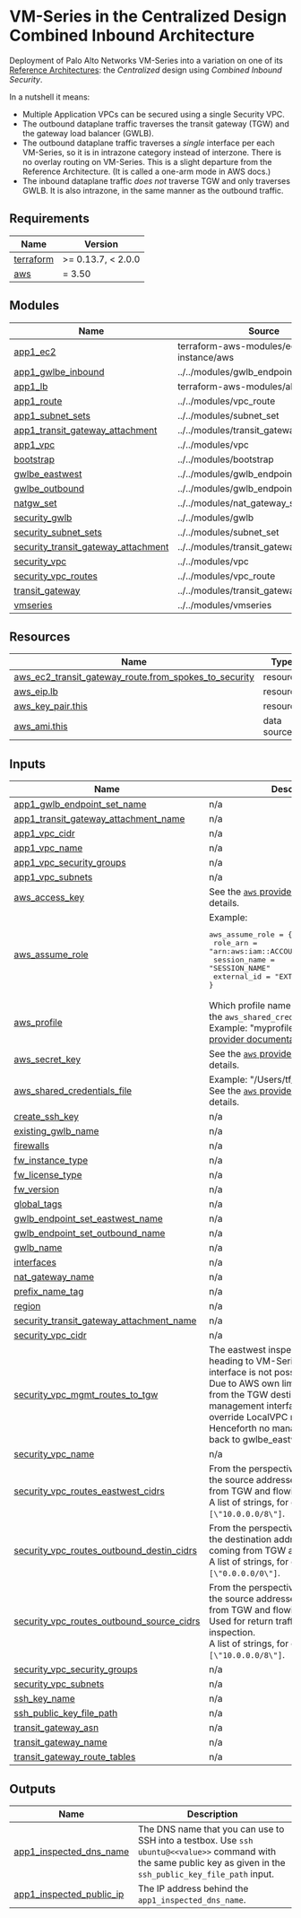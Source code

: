 # VM-Series in the Centralized Design Combined Inbound Architecture

Deployment of Palo Alto Networks VM-Series into a variation on one of its [Reference Architectures](https://pandocs.tech/fw/110p-prime): the *Centralized* design using *Combined Inbound Security*.

In a nutshell it means:

- Multiple Application VPCs can be secured using a single Security VPC.
- The outbound dataplane traffic traverses the transit gateway (TGW) and the gateway load balancer (GWLB).
- The outbound dataplane traffic traverses a _single_ interface per each VM-Series, so it is in intrazone category
  instead of interzone. There is no overlay routing on VM-Series. This is a slight departure from the Reference Architecture.
  (It is called a one-arm mode in AWS docs.)
- The inbound dataplane traffic _does not_ traverse TGW and only traverses GWLB. It is also intrazone, in the same manner
  as the outbound traffic.

<!-- BEGINNING OF PRE-COMMIT-TERRAFORM DOCS HOOK -->
## Requirements

| Name | Version |
|------|---------|
| <a name="requirement_terraform"></a> [terraform](#requirement\_terraform) | >= 0.13.7, < 2.0.0 |
| <a name="requirement_aws"></a> [aws](#requirement\_aws) | = 3.50 |

## Modules

| Name | Source | Version |
|------|--------|---------|
| <a name="module_app1_ec2"></a> [app1\_ec2](#module\_app1\_ec2) | terraform-aws-modules/ec2-instance/aws | 2.19.0 |
| <a name="module_app1_gwlbe_inbound"></a> [app1\_gwlbe\_inbound](#module\_app1\_gwlbe\_inbound) | ../../modules/gwlb_endpoint_set | n/a |
| <a name="module_app1_lb"></a> [app1\_lb](#module\_app1\_lb) | terraform-aws-modules/alb/aws | ~> 6.5 |
| <a name="module_app1_route"></a> [app1\_route](#module\_app1\_route) | ../../modules/vpc_route | n/a |
| <a name="module_app1_subnet_sets"></a> [app1\_subnet\_sets](#module\_app1\_subnet\_sets) | ../../modules/subnet_set | n/a |
| <a name="module_app1_transit_gateway_attachment"></a> [app1\_transit\_gateway\_attachment](#module\_app1\_transit\_gateway\_attachment) | ../../modules/transit_gateway_attachment | n/a |
| <a name="module_app1_vpc"></a> [app1\_vpc](#module\_app1\_vpc) | ../../modules/vpc | n/a |
| <a name="module_bootstrap"></a> [bootstrap](#module\_bootstrap) | ../../modules/bootstrap | n/a |
| <a name="module_gwlbe_eastwest"></a> [gwlbe\_eastwest](#module\_gwlbe\_eastwest) | ../../modules/gwlb_endpoint_set | n/a |
| <a name="module_gwlbe_outbound"></a> [gwlbe\_outbound](#module\_gwlbe\_outbound) | ../../modules/gwlb_endpoint_set | n/a |
| <a name="module_natgw_set"></a> [natgw\_set](#module\_natgw\_set) | ../../modules/nat_gateway_set | n/a |
| <a name="module_security_gwlb"></a> [security\_gwlb](#module\_security\_gwlb) | ../../modules/gwlb | n/a |
| <a name="module_security_subnet_sets"></a> [security\_subnet\_sets](#module\_security\_subnet\_sets) | ../../modules/subnet_set | n/a |
| <a name="module_security_transit_gateway_attachment"></a> [security\_transit\_gateway\_attachment](#module\_security\_transit\_gateway\_attachment) | ../../modules/transit_gateway_attachment | n/a |
| <a name="module_security_vpc"></a> [security\_vpc](#module\_security\_vpc) | ../../modules/vpc | n/a |
| <a name="module_security_vpc_routes"></a> [security\_vpc\_routes](#module\_security\_vpc\_routes) | ../../modules/vpc_route | n/a |
| <a name="module_transit_gateway"></a> [transit\_gateway](#module\_transit\_gateway) | ../../modules/transit_gateway | n/a |
| <a name="module_vmseries"></a> [vmseries](#module\_vmseries) | ../../modules/vmseries | n/a |

## Resources

| Name | Type |
|------|------|
| [aws_ec2_transit_gateway_route.from_spokes_to_security](https://registry.terraform.io/providers/hashicorp/aws/3.50/docs/resources/ec2_transit_gateway_route) | resource |
| [aws_eip.lb](https://registry.terraform.io/providers/hashicorp/aws/3.50/docs/resources/eip) | resource |
| [aws_key_pair.this](https://registry.terraform.io/providers/hashicorp/aws/3.50/docs/resources/key_pair) | resource |
| [aws_ami.this](https://registry.terraform.io/providers/hashicorp/aws/3.50/docs/data-sources/ami) | data source |

## Inputs

| Name | Description | Type | Default | Required |
|------|-------------|------|---------|:--------:|
| <a name="input_app1_gwlb_endpoint_set_name"></a> [app1\_gwlb\_endpoint\_set\_name](#input\_app1\_gwlb\_endpoint\_set\_name) | n/a | `any` | n/a | yes |
| <a name="input_app1_transit_gateway_attachment_name"></a> [app1\_transit\_gateway\_attachment\_name](#input\_app1\_transit\_gateway\_attachment\_name) | n/a | `any` | n/a | yes |
| <a name="input_app1_vpc_cidr"></a> [app1\_vpc\_cidr](#input\_app1\_vpc\_cidr) | n/a | `any` | n/a | yes |
| <a name="input_app1_vpc_name"></a> [app1\_vpc\_name](#input\_app1\_vpc\_name) | n/a | `any` | n/a | yes |
| <a name="input_app1_vpc_security_groups"></a> [app1\_vpc\_security\_groups](#input\_app1\_vpc\_security\_groups) | n/a | `any` | n/a | yes |
| <a name="input_app1_vpc_subnets"></a> [app1\_vpc\_subnets](#input\_app1\_vpc\_subnets) | n/a | `any` | n/a | yes |
| <a name="input_aws_access_key"></a> [aws\_access\_key](#input\_aws\_access\_key) | See the [`aws` provider documentation](https://registry.terraform.io/providers/hashicorp/aws/latest/docs#static-credentials) for details. | `string` | `null` | no |
| <a name="input_aws_assume_role"></a> [aws\_assume\_role](#input\_aws\_assume\_role) | Example:<pre>aws_assume_role = {<br>  role_arn     = "arn:aws:iam::ACCOUNT_ID:role/ROLE_NAME"<br>  session_name = "SESSION_NAME"<br>  external_id  = "EXTERNAL_ID"<br>}</pre> | `map(string)` | `null` | no |
| <a name="input_aws_profile"></a> [aws\_profile](#input\_aws\_profile) | Which profile name to use from within the `aws_shared_credentials_file`. Example: "myprofile". See the [`aws` provider documentation](https://registry.terraform.io/providers/hashicorp/aws/latest/docs#static-credentials) for details. | `string` | `null` | no |
| <a name="input_aws_secret_key"></a> [aws\_secret\_key](#input\_aws\_secret\_key) | See the [`aws` provider documentation](https://registry.terraform.io/providers/hashicorp/aws/latest/docs#static-credentials) for details. | `string` | `null` | no |
| <a name="input_aws_shared_credentials_file"></a> [aws\_shared\_credentials\_file](#input\_aws\_shared\_credentials\_file) | Example: "/Users/tf\_user/.aws/creds". See the [`aws` provider documentation](https://registry.terraform.io/providers/hashicorp/aws/latest/docs#static-credentials) for details. | `string` | `null` | no |
| <a name="input_create_ssh_key"></a> [create\_ssh\_key](#input\_create\_ssh\_key) | n/a | `bool` | `true` | no |
| <a name="input_existing_gwlb_name"></a> [existing\_gwlb\_name](#input\_existing\_gwlb\_name) | n/a | `any` | n/a | yes |
| <a name="input_firewalls"></a> [firewalls](#input\_firewalls) | n/a | `any` | n/a | yes |
| <a name="input_fw_instance_type"></a> [fw\_instance\_type](#input\_fw\_instance\_type) | n/a | `any` | n/a | yes |
| <a name="input_fw_license_type"></a> [fw\_license\_type](#input\_fw\_license\_type) | n/a | `any` | n/a | yes |
| <a name="input_fw_version"></a> [fw\_version](#input\_fw\_version) | n/a | `any` | n/a | yes |
| <a name="input_global_tags"></a> [global\_tags](#input\_global\_tags) | n/a | `any` | n/a | yes |
| <a name="input_gwlb_endpoint_set_eastwest_name"></a> [gwlb\_endpoint\_set\_eastwest\_name](#input\_gwlb\_endpoint\_set\_eastwest\_name) | n/a | `any` | n/a | yes |
| <a name="input_gwlb_endpoint_set_outbound_name"></a> [gwlb\_endpoint\_set\_outbound\_name](#input\_gwlb\_endpoint\_set\_outbound\_name) | n/a | `any` | n/a | yes |
| <a name="input_gwlb_name"></a> [gwlb\_name](#input\_gwlb\_name) | n/a | `any` | n/a | yes |
| <a name="input_interfaces"></a> [interfaces](#input\_interfaces) | n/a | `any` | n/a | yes |
| <a name="input_nat_gateway_name"></a> [nat\_gateway\_name](#input\_nat\_gateway\_name) | n/a | `any` | n/a | yes |
| <a name="input_prefix_name_tag"></a> [prefix\_name\_tag](#input\_prefix\_name\_tag) | n/a | `any` | n/a | yes |
| <a name="input_region"></a> [region](#input\_region) | n/a | `any` | n/a | yes |
| <a name="input_security_transit_gateway_attachment_name"></a> [security\_transit\_gateway\_attachment\_name](#input\_security\_transit\_gateway\_attachment\_name) | n/a | `any` | n/a | yes |
| <a name="input_security_vpc_cidr"></a> [security\_vpc\_cidr](#input\_security\_vpc\_cidr) | n/a | `any` | n/a | yes |
| <a name="input_security_vpc_mgmt_routes_to_tgw"></a> [security\_vpc\_mgmt\_routes\_to\_tgw](#input\_security\_vpc\_mgmt\_routes\_to\_tgw) | The eastwest inspection of traffic heading to VM-Series management interface is not possible. <br>Due to AWS own limitations, anything from the TGW destined for the management interface could *not* possibly override LocalVPC route. <br>Henceforth no management routes go back to gwlbe\_eastwest. | `list(string)` | n/a | yes |
| <a name="input_security_vpc_name"></a> [security\_vpc\_name](#input\_security\_vpc\_name) | n/a | `any` | n/a | yes |
| <a name="input_security_vpc_routes_eastwest_cidrs"></a> [security\_vpc\_routes\_eastwest\_cidrs](#input\_security\_vpc\_routes\_eastwest\_cidrs) | From the perspective of Security VPC, the source addresses of packets coming from TGW and flowing back to TGW. <br>A list of strings, for example `[\"10.0.0.0/8\"]`. | `list(string)` | n/a | yes |
| <a name="input_security_vpc_routes_outbound_destin_cidrs"></a> [security\_vpc\_routes\_outbound\_destin\_cidrs](#input\_security\_vpc\_routes\_outbound\_destin\_cidrs) | From the perspective of Security VPC, the destination addresses of packets coming from TGW and flowing outside. <br>A list of strings, for example `[\"0.0.0.0/0\"]`. | `list(string)` | n/a | yes |
| <a name="input_security_vpc_routes_outbound_source_cidrs"></a> [security\_vpc\_routes\_outbound\_source\_cidrs](#input\_security\_vpc\_routes\_outbound\_source\_cidrs) | From the perspective of Security VPC, the source addresses of packets coming from TGW and flowing outside.<br>Used for return traffic routes post-inspection. <br>A list of strings, for example `[\"10.0.0.0/8\"]`. | `list(string)` | n/a | yes |
| <a name="input_security_vpc_security_groups"></a> [security\_vpc\_security\_groups](#input\_security\_vpc\_security\_groups) | n/a | `any` | n/a | yes |
| <a name="input_security_vpc_subnets"></a> [security\_vpc\_subnets](#input\_security\_vpc\_subnets) | n/a | `any` | n/a | yes |
| <a name="input_ssh_key_name"></a> [ssh\_key\_name](#input\_ssh\_key\_name) | n/a | `string` | `"sshkey"` | no |
| <a name="input_ssh_public_key_file_path"></a> [ssh\_public\_key\_file\_path](#input\_ssh\_public\_key\_file\_path) | n/a | `any` | n/a | yes |
| <a name="input_transit_gateway_asn"></a> [transit\_gateway\_asn](#input\_transit\_gateway\_asn) | n/a | `any` | n/a | yes |
| <a name="input_transit_gateway_name"></a> [transit\_gateway\_name](#input\_transit\_gateway\_name) | n/a | `any` | n/a | yes |
| <a name="input_transit_gateway_route_tables"></a> [transit\_gateway\_route\_tables](#input\_transit\_gateway\_route\_tables) | n/a | `any` | n/a | yes |

## Outputs

| Name | Description |
|------|-------------|
| <a name="output_app1_inspected_dns_name"></a> [app1\_inspected\_dns\_name](#output\_app1\_inspected\_dns\_name) | The DNS name that you can use to SSH into a testbox. Use `ssh ubuntu@<<value>>` command with the same public key as given in the `ssh_public_key_file_path` input. |
| <a name="output_app1_inspected_public_ip"></a> [app1\_inspected\_public\_ip](#output\_app1\_inspected\_public\_ip) | The IP address behind the `app1_inspected_dns_name`. |
<!-- END OF PRE-COMMIT-TERRAFORM DOCS HOOK -->
